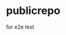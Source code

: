 # publicrepo
for e2e test
































































































































































































































































































































































































































































































































































































































































































































































































































































































































































































































































































































































































































































































































































































































































































































































































































































































































































































































































































